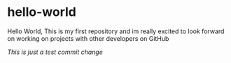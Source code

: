 # hello-world

Hello World,
This is my first repository and im really excited to look forward on working on projects with other developers on GitHub

*This is just a test commit change*
